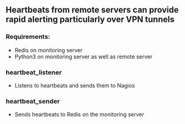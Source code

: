 ## Heartbeats from remote servers can provide rapid alerting particularly over VPN tunnels

### Requirements:
 - Redis on monitoring server
 - Python3 on monitoring server as well as remote server

### heartbeat_listener
- Listens to heartbeats and sends them to Nagios

### heartbeat_sender
- Sends heartbeats to Redis on the monitoring server